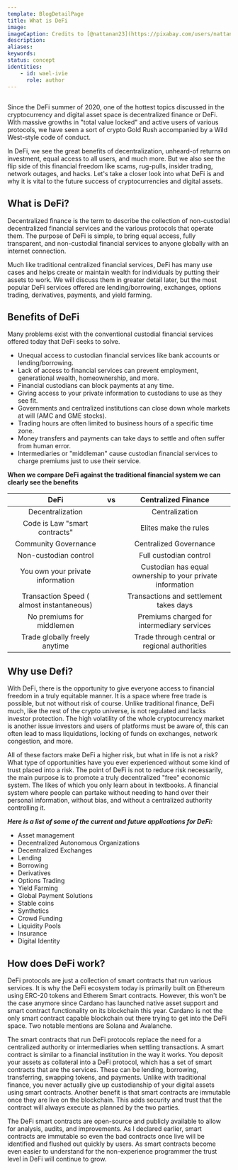 ```yaml
---
template: BlogDetailPage
title: What is DeFi
image: 
imageCaption: Credits to [@nattanan23](https://pixabay.com/users/nattanan23-6312362/) at Pixbay
description:
aliases: 
keywords:
status: concept 
identities: 
    - id: wael-ivie
      role: author
---
```


##

Since the DeFi summer of 2020, one of the hottest topics discussed in the cryptocurrency and digital asset space is decentralized finance or DeFi. With massive growths in "total value locked" and active users of various protocols, we have seen a sort of crypto Gold Rush accompanied by a Wild West-style code of conduct. 

In DeFi, we see the great benefits of decentralization, unheard-of returns on investment, equal access to all users, and much more. But we also see the flip side of this financial freedom like scams, rug-pulls, insider trading, network outages, and hacks. Let's take a closer look into what DeFi is and why it is vital to the future success of cryptocurrencies and digital assets.

## What is DeFi?

Decentralized finance is the term to describe the collection of non-custodial decentralized financial services and the various protocols that operate them. The purpose of DeFi is simple, to bring equal access, fully transparent, and non-custodial financial services to anyone globally with an internet connection.

Much like traditional centralized financial services, DeFi has many use cases and helps create or maintain wealth for individuals by putting their assets to work. We will discuss them in greater detail later, but the most popular DeFi services offered are lending/borrowing, exchanges, options trading, derivatives, payments, and yield farming.

## Benefits of DeFi

Many problems exist with the conventional custodial financial services offered today that DeFi seeks to solve. 
- Unequal access to custodian financial services like bank accounts or lending/borrowing.
- Lack of access to financial services can prevent employment, generational wealth, homeownership, and more.
- Financial custodians can block payments at any time.
- Giving access to your private information to custodians to use as they see fit.
- Governments and centralized institutions can close down whole markets at will (AMC and GME stocks).
- Trading hours are often limited to business hours of a specific time zone.
- Money transfers and payments can take days to settle and often suffer from human error.
- Intermediaries or "middleman" cause custodian financial services to charge premiums just to use their service.

**When we compare DeFi against the traditional financial system we can clearly see the benefits**

| DeFi          | vs               | Centralized Finance  |
|:-------------:|:-------------:   |:-----:|
| Decentralization|                | Centralization |
| Code is Law "smart contracts"    |   | Elites make the rules |
| Community Governance             |   |Centralized Governance |
| Non-custodian control |                  |    Full custodian control | 
| You own your private information | | Custodian has equal ownership to your private information|
| Transaction Speed ( almost instantaneous)| | Transactions and settlement takes days|
| No premiums for middlemen | | Premiums charged for intermediary services |
| Trade globally freely anytime | | Trade through central or regional authorities |

## Why use Defi?

With DeFi, there is the opportunity to give everyone access to financial freedom in a truly equitable manner. It is a space where free trade is possible, but not without risk of course. Unlike traditional finance, DeFi much, like the rest of the crypto universe, is not regulated and lacks investor protection. The high volatility of the whole cryptocurrency market is another issue investors and users of platforms must be aware of, this can often lead to mass liquidations, locking of funds on exchanges, network congestion, and more.

All of these factors make DeFi a higher risk, but what in life is not a risk? What type of opportunities have you ever experienced without some kind of trust placed into a risk. The point of DeFi is not to reduce risk necessarily, the main purpose is to promote a truly decentralized "free" economic system. The likes of which you only learn about in textbooks. A financial system where people can partake without needing to hand over their personal information, without bias, and without a centralized authority controlling it. 

***Here is a list of some of the current and future applications for DeFi:***

- Asset management
- Decentralized Autonomous Organizations
- Decentralized Exchanges
- Lending 
- Borrowing
- Derivatives
- Options Trading
- Yield Farming
- Global Payment Solutions
- Stable coins
- Synthetics
- Crowd Funding
- Liquidity Pools
- Insurance
- Digital Identity

## How does DeFi work?

DeFi protocols are just a collection of smart contracts that run various services. It is why the DeFi ecosystem today is primarily built on Ethereum using ERC-20 tokens and Etherem Smart contracts. However, this won't be the case anymore since Cardano has launched native asset support and smart contract functionality on its blockchain this year. Cardano is not the only smart contract capable blockchain out there trying to get into the DeFi space. Two notable mentions are Solana and Avalanche.

The smart contracts that run DeFi protocols replace the need for a centralized authority or intermediaries when settling transactions. A smart contract is similar to a financial institution in the way it works. You deposit your assets as collateral into a DeFi protocol, which has a set of smart contracts that are the services. These can be lending, borrowing, transferring, swapping tokens, and payments. Unlike with traditional finance, you never actually give up custodianship of your digital assets using smart contracts. Another benefit is that smart contracts are immutable once they are live on the blockchain. This adds security and trust that the contract will always execute as planned by the two parties. 

The DeFi smart contracts are open-source and publicly available to allow for analysis, audits, and improvements. As I declared earlier, smart contracts are immutable so even the bad contracts once live will be identified and flushed out quickly by users. As smart contracts become even easier to understand for the non-experience programmer the trust level in DeFi will continue to grow.